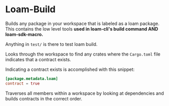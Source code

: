 # Loam-Build

Builds any package in your workspace that is labeled as a loam package. This contains the low level tools **used in loam-cli's build command AND loam-sdk-macro.**

Anything in `test/` is there to test loam build.

Looks through the workspace to find any crates where the `Cargo.toml` file indicates that a contract exists.

Indicating a contract exists is accomplished with this snippet:
```toml
[package.metadata.loam]  
contract = true
```

Traverses all members within a workspace by looking at dependencies and builds contracts in the correct order.